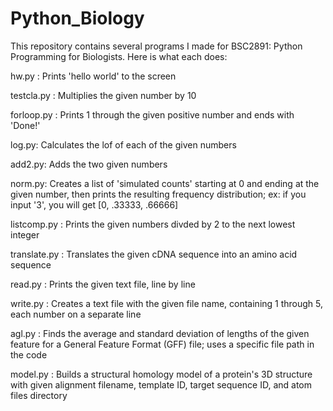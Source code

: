 # Python_Biology
This repository contains several programs I made for BSC2891: Python Programming for Biologists. Here is what each does:

hw.py : Prints 'hello world' to the screen

testcla.py : Multiplies the given number by 10

forloop.py : Prints 1 through the given positive number and ends with 'Done!'

log.py: Calculates the lof of each of the given numbers

add2.py: Adds the two given numbers

norm.py: Creates a list of 'simulated counts' starting at 0 and ending at the given number, then prints the resulting frequency distribution; ex: if you input '3', you will get [0, .33333, .66666]

listcomp.py : Prints the given numbers divded by 2 to the next lowest integer

translate.py : Translates the given cDNA sequence into an amino acid sequence

read.py : Prints the given text file, line by line

write.py : Creates a text file with the given file name, containing 1 through 5, each number on a separate line

agl.py : Finds the average and standard deviation of lengths of the given feature for a General Feature Format (GFF) file; uses a specific file path in the code

model.py : Builds a structural homology model of a protein's 3D structure with given alignment filename, template ID, target sequence ID, and atom files directory
